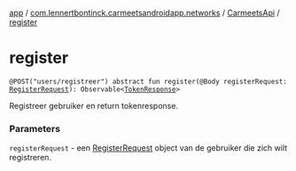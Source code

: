 [app](../../index.md) / [com.lennertbontinck.carmeetsandroidapp.networks](../index.md) / [CarmeetsApi](index.md) / [register](./register.md)

# register

`@POST("users/registreer") abstract fun register(@Body registerRequest: `[`RegisterRequest`](../../com.lennertbontinck.carmeetsandroidapp.networks.requests/-register-request/index.md)`): Observable<`[`TokenResponse`](../../com.lennertbontinck.carmeetsandroidapp.networks.responses/-token-response/index.md)`>`

Registreer gebruiker en return tokenresponse.

### Parameters

`registerRequest` - een [RegisterRequest](../../com.lennertbontinck.carmeetsandroidapp.networks.requests/-register-request/index.md) object van de gebruiker die zich wilt registreren.
